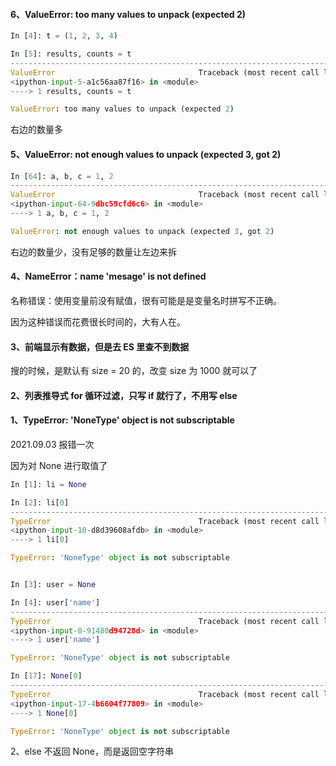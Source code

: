 

#### 6、ValueError: too many values to unpack (expected 2)

```python 
In [4]: t = (1, 2, 3, 4)

In [5]: results, counts = t
---------------------------------------------------------------------------
ValueError                                Traceback (most recent call last)
<ipython-input-5-a1c56aa87f16> in <module>
----> 1 results, counts = t

ValueError: too many values to unpack (expected 2)
```

右边的数量多  


#### 5、ValueError: not enough values to unpack (expected 3, got 2) 

```python 
In [64]: a, b, c = 1, 2
---------------------------------------------------------------------------
ValueError                                Traceback (most recent call last)
<ipython-input-64-9dbc59cfd6c6> in <module>
----> 1 a, b, c = 1, 2

ValueError: not enough values to unpack (expected 3, got 2)
```

右边的数量少，没有足够的数量让左边来拆  


#### 4、NameError：name 'mesage' is not defined  

名称错误：使用变量前没有赋值，很有可能是是变量名时拼写不正确。  

因为这种错误而花费很长时间的，大有人在。  


#### 3、前端显示有数据，但是去 ES 里查不到数据    

搜的时候，是默认有 size = 20 的，改变 size 为 1000 就可以了  


#### 2、列表推导式 for 循环过滤，只写 if 就行了，不用写 else  


#### 1、TypeError: 'NoneType' object is not subscriptable

2021.09.03 报错一次  


因为对 None 进行取值了  

```python 
In [1]: li = None

In [2]: li[0]
---------------------------------------------------------------------------
TypeError                                 Traceback (most recent call last)
<ipython-input-10-d8d39608afdb> in <module>
----> 1 li[0]

TypeError: 'NoneType' object is not subscriptable


In [3]: user = None

In [4]: user['name']
---------------------------------------------------------------------------
TypeError                                 Traceback (most recent call last)
<ipython-input-8-91480d94728d> in <module>
----> 1 user['name']

TypeError: 'NoneType' object is not subscriptable

In [17]: None[0]
---------------------------------------------------------------------------
TypeError                                 Traceback (most recent call last)
<ipython-input-17-4b6604f77809> in <module>
----> 1 None[0]

TypeError: 'NoneType' object is not subscriptable
```

2、else 不返回 None，而是返回空字符串  


